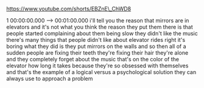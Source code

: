 https://www.youtube.com/shorts/EBZnE\_ChWD8

1 00:00:00.000 --\> 00:01:00.000 i'll tell you the reason that mirrors
are in elevators and it's not what you think the reason they put them
there is that people started complaining about them being slow they
didn't like the music there's many things that people didn't like about
elevator rides right it's boring what they did is they put mirrors on
the walls and so then all of a sudden people are fixing their teeth
they're fixing their hair they're alone and they completely forget about
the music that's on the color of the elevator how long it takes because
they're so obsessed with themselves and that's the example of a logical
versus a psychological solution they can always use to approach a
problem
